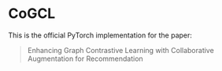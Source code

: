 # CoGCL

This is the official PyTorch implementation for the paper:

> Enhancing Graph Contrastive Learning with Collaborative Augmentation for Recommendation

